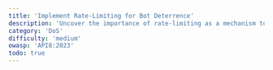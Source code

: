 ```yaml
---
title: 'Implement Rate-Limiting for Bot Deterrence'
description: 'Uncover the importance of rate-limiting as a mechanism to deter automated threats and bots from abusing your API.'
category: 'DoS'
difficulty: 'medium'
owasp: 'API8:2023'
todo: true
---
```

